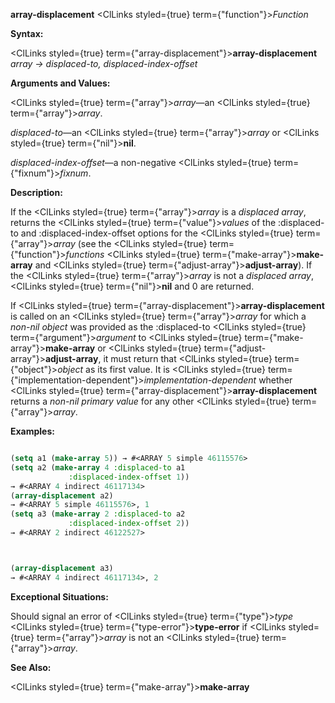 **array-displacement** <ClLinks styled={true} term={"function"}><i>Function</i></ClLinks> 



**Syntax:** 



<ClLinks styled={true} term={"array-displacement"}><b>array-displacement</b></ClLinks> *array → displaced-to, displaced-index-offset* 



**Arguments and Values:** 



<ClLinks styled={true} term={"array"}><i>array</i></ClLinks>—an <ClLinks styled={true} term={"array"}><i>array</i></ClLinks>. 



*displaced-to*—an <ClLinks styled={true} term={"array"}><i>array</i></ClLinks> or <ClLinks styled={true} term={"nil"}><b>nil</b></ClLinks>. 



*displaced-index-offset*—a non-negative <ClLinks styled={true} term={"fixnum"}><i>fixnum</i></ClLinks>. 



**Description:** 



If the <ClLinks styled={true} term={"array"}><i>array</i></ClLinks> is a *displaced array*, returns the <ClLinks styled={true} term={"value"}><i>values</i></ClLinks> of the :displaced-to and :displaced-index-offset options for the <ClLinks styled={true} term={"array"}><i>array</i></ClLinks> (see the <ClLinks styled={true} term={"function"}><i>functions</i></ClLinks> <ClLinks styled={true} term={"make-array"}><b>make-array</b></ClLinks> and <ClLinks styled={true} term={"adjust-array"}><b>adjust-array</b></ClLinks>). If the <ClLinks styled={true} term={"array"}><i>array</i></ClLinks> is not a *displaced array*, <ClLinks styled={true} term={"nil"}><b>nil</b></ClLinks> and 0 are returned. 



If <ClLinks styled={true} term={"array-displacement"}><b>array-displacement</b></ClLinks> is called on an <ClLinks styled={true} term={"array"}><i>array</i></ClLinks> for which a *non-nil object* was provided as the :displaced-to <ClLinks styled={true} term={"argument"}><i>argument</i></ClLinks> to <ClLinks styled={true} term={"make-array"}><b>make-array</b></ClLinks> or <ClLinks styled={true} term={"adjust-array"}><b>adjust-array</b></ClLinks>, it must return that <ClLinks styled={true} term={"object"}><i>object</i></ClLinks> as its first value. It is <ClLinks styled={true} term={"implementation-dependent"}><i>implementation-dependent</i></ClLinks> whether <ClLinks styled={true} term={"array-displacement"}><b>array-displacement</b></ClLinks> returns a *non-nil primary value* for any other <ClLinks styled={true} term={"array"}><i>array</i></ClLinks>. 



**Examples:**
```lisp

(setq a1 (make-array 5)) → #<ARRAY 5 simple 46115576> 
(setq a2 (make-array 4 :displaced-to a1 
		     :displaced-index-offset 1)) 
→ #<ARRAY 4 indirect 46117134> 
(array-displacement a2) 
→ #<ARRAY 5 simple 46115576>, 1 
(setq a3 (make-array 2 :displaced-to a2 
		     :displaced-index-offset 2)) 
→ #<ARRAY 2 indirect 46122527> 



(array-displacement a3) 
→ #<ARRAY 4 indirect 46117134>, 2 

```
**Exceptional Situations:** 



Should signal an error of <ClLinks styled={true} term={"type"}><i>type</i></ClLinks> <ClLinks styled={true} term={"type-error"}><b>type-error</b></ClLinks> if <ClLinks styled={true} term={"array"}><i>array</i></ClLinks> is not an <ClLinks styled={true} term={"array"}><i>array</i></ClLinks>. 



**See Also:** 



<ClLinks styled={true} term={"make-array"}><b>make-array</b></ClLinks> 



